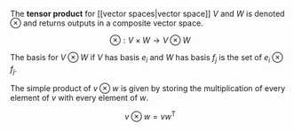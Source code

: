 The **tensor product** for [[vector spaces|vector space]] $V$ and $W$ is denoted $\otimes$ and returns outputs in a composite vector space.

$$
\otimes: V \times W \to V \otimes W
$$

The basis for $V \otimes W$ if $V$ has basis $e_i$ and $W$ has basis $f_j$ is the set of $e_i \otimes f_j$.




The simple product of $v \otimes w$ is given by storing the multiplication of every element of $v$ with every element of $w$.

$$
v \otimes w = vw^\mathsf{T}
$$